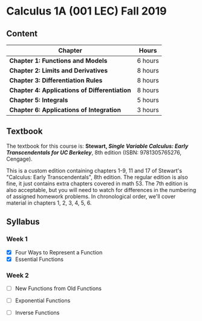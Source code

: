 # Calculus 1A (001 LEC) Fall 2019

## Content
|Chapter|Hours|
| ---------------------------------------------- | ------- |
| **Chapter 1: Functions and Models**            | 6 hours |
| **Chapter 2: Limits and Derivatives**          | 8 hours |
| **Chapter 3: Differentiation Rules**           | 8 hours |
| **Chapter 4: Applications of Differentiation** | 8 hours |
| **Chapter 5: Integrals**                       | 5 hours |
| **Chapter 6: Applications of Integration**     | 3 hours |

## Textbook

The textbook for this course is: **Stewart, *Single Variable Calculus: Early Transcendentals for UC Berkeley***, 8th edition (ISBN: 9781305765276, Cengage).

This is a custom edition containing chapters 1-9, 11 and 17 of Stewart's "Calculus: Early Transcendentals", 8th edition. The regular edition is also fine, it just contains extra chapters covered in math 53. The 7th edition is also acceptable, but you will need to watch for differences in the numbering of assigned homework problems. In chronological order, we'll cover material in chapters 1, 2, 3, 4, 5, 6.

## Syllabus

### Week 1

- [x] Four Ways to Represent a Function
- [x] Essential Functions

### Week 2

- [ ] New Functions from Old Functions
- [ ] Exponential Functions
- [ ] Inverse Functions





